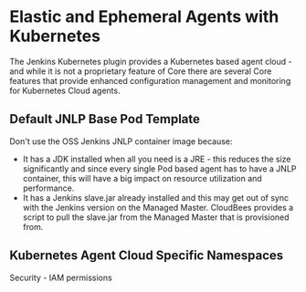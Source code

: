 # Elastic and Ephemeral Agents with Kubernetes

The Jenkins Kubernetes plugin provides a Kubernetes based agent cloud - and while it is not a proprietary feature of Core there are several Core features that provide enhanced configuration management and monitoring for Kubernetes Cloud agents.

## Default JNLP Base Pod Template

Don't use the OSS Jenkins JNLP container image because:

- It has a JDK installed when all you need is a JRE - this reduces the size significantly and since every single Pod based agent has to have a JNLP container, this will have a big impact on resource utilization and performance. 
- It has a Jenkins slave.jar already installed and this may get out of sync with the Jenkins version on the Managed Master. CloudBees provides a script to pull the slave.jar from the Managed Master that is provisioned from.



## Kubernetes Agent Cloud Specific Namespaces

Security - IAM permissions
